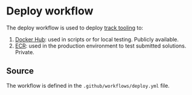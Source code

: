 # Deploy workflow

The deploy workflow is used to deploy [track tooling](/docs/building/tooling) to:

1. [Docker Hub](https://hub.docker.com/): used in scripts or for local testing.
   Publicly available.
2. [ECR](https://aws.amazon.com/ecr/): used in the production environment to test submitted solutions.
   Private.

## Source

The workflow is defined in the `.github/workflows/deploy.yml` file.
